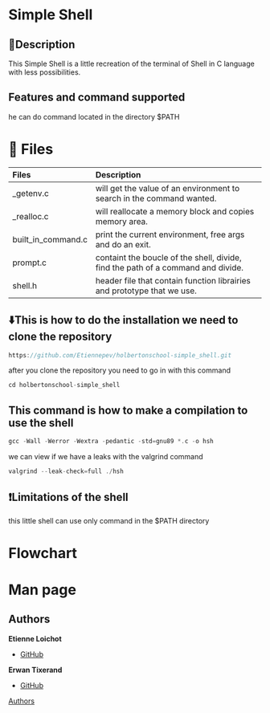 # Simple Shell

## 📃Description

This Simple Shell is a little recreation of the terminal of Shell in C language with less possibilities.


## Features and command supported

he can do command located in the directory $PATH


# 📄 Files

| Files                   | Description                                                                     |
|:------------------------|:--------------------------------------------------------------------------------|
|_getenv.c                |will get the value of an environment to search in the command wanted.            |
|_realloc.c               |will reallocate a memory block and copies memory area.                           | 
|built_in_command.c       |print the current environment,  free args and do an exit.                        |
|prompt.c                 |containt the boucle of the shell, divide, find the path of a command and divide. |
|shell.h                  |header file that contain function librairies and prototype that we use.          |


## ⬇️This is how to do the installation we need to clone the repository

```c
https://github.com/Etiennepev/holbertonschool-simple_shell.git
```
after you clone the repository you need to go in with this command

```c
cd holbertonschool-simple_shell
```
## This command is how to make a compilation to use the shell

```c
gcc -Wall -Werror -Wextra -pedantic -std=gnu89 *.c -o hsh
```

we can view if we have a leaks with the valgrind command

```c
valgrind --leak-check=full ./hsh
```

## ❗Limitations of the shell
this little shell can use only command in the $PATH directory

# Flowchart


# Man page


## Authors

**Etienne Loichot**
- [GitHub](https://github.com/Etiennepev)

**Erwan Tixerand**
- [GitHub](https://github.com/ertix222)

[Authors](https://github.com/Etiennepev/holbertonschool-simple_shell/blob/main/Authors)
